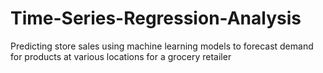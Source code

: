 # Time-Series-Regression-Analysis
Predicting store sales using machine learning models to forecast demand for products at various locations for a grocery retailer
